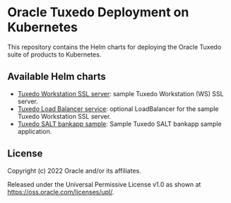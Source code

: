 # Oracle Tuxedo Deployment on Kubernetes

This repository contains the Helm charts for deploying the Oracle Tuxedo suite of products to Kubernetes.

## Available Helm charts

* [Tuxedo Workstation SSL server](./charts/tuxedo-ws): sample Tuxedo Workstation (WS) SSL server.
* [Tuxedo Load Balancer service](./charts/tuxedo-lb): optional LoadBalancer for the sample Tuxedo Workstation SSL server.
* [Tuxedo SALT bankapp sample](./charts/tuxedo-bankapp): Sample Tuxedo SALT bankapp sample application.

## License

Copyright (c) 2022 Oracle and/or its affiliates.

Released under the Universal Permissive License v1.0 as shown at <https://oss.oracle.com/licenses/upl/>.
